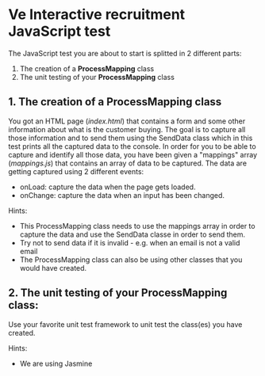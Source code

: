 # Ve Interactive recruitment JavaScript test

The JavaScript test you are about to start is splitted in 2 different parts:
  1. The creation of a **ProcessMapping** class
  2. The unit testing of your **ProcessMapping** class

## 1. The creation of a ProcessMapping class

You got an HTML page (*index.html*) that contains a form and some other information about what is the customer buying.
The goal is to capture all those information and to send them using the SendData class which in this test prints all the captured data to the console.
In order for you to be able to capture and identify all those data, you have been given a "mappings" array (*mappings.js*) that contains an array of data to be captured.
The data are getting captured using 2 different events:
  * onLoad: capture the data when the page gets loaded.
  * onChange: capture the data when an input has been changed.

Hints:
  * This ProcessMapping class needs to use the mappings array in order to capture the data and use the SendData classe in order to send them.
  * Try not to send data if it is invalid - e.g. when an email is not a valid email
  * The ProcessMapping class can also be using other classes that you would have created.


## 2. The unit testing of your ProcessMapping class:

Use your favorite unit test framework to unit test the class(es) you have created.

Hints:
  * We are using Jasmine